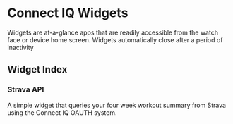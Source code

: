 # Connect IQ Widgets
Widgets are at-a-glance apps that are readily accessible from the watch face or device home screen. Widgets automatically close after a period of inactivity

## Widget Index

### Strava API
A simple widget that queries your four week workout summary from Strava using the Connect IQ OAUTH system.
